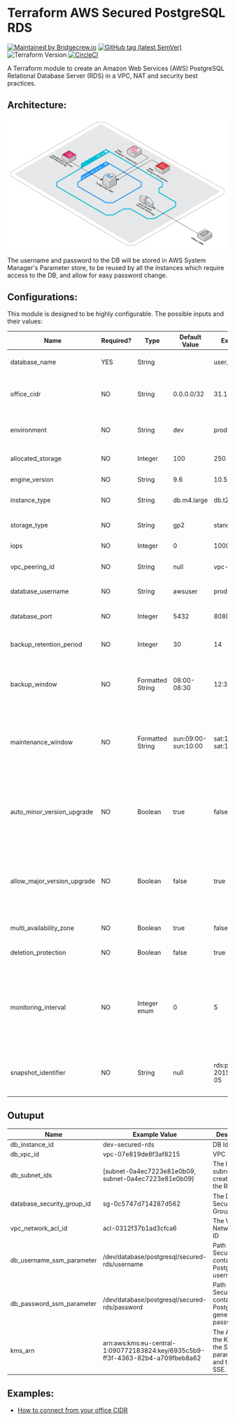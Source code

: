 # Terraform AWS Secured PostgreSQL RDS
[![Maintained by Bridgecrew.io](https://img.shields.io/badge/maintained%20by-bridgecrew.io-blueviolet)](https://bridgecrew.io)
[![GitHub tag (latest SemVer)](https://img.shields.io/github/tag/bridgecrewio/terraform-aws-secured-postgresql-rds.svg?label=latest)](https://github.com/bridgecrewio/terraform-aws-secured-postgresql-rds/releases/latest)
![Terraform Version](https://img.shields.io/badge/tf-%3E%3D0.12.0-blue.svg)
[![CircleCI](https://circleci.com/gh/bridgecrewio/terraform-aws-secured-postgresql-rds.svg?style=svg)](https://circleci.com/gh/bridgecrewio/terraform-aws-secured-postgresql-rds)


A Terraform module to create an Amazon Web Services (AWS) PostgreSQL Relational Database Server (RDS) in a VPC, NAT and security best practices.

## Architecture:
![RDS Best Practices](https://github.com/bridgecrewio/terraform-aws-secured-postgresql-rds/blob/master/docs/secured-rds-architecture.png?raw=true)


The username and password to the DB will be stored in AWS System Manager's Parameter store, to be reused by all the 
instances which require access to the DB, and allow for easy password change.

## Configurations:
This module is designed to be highly configurable. The possible inputs and their values:

| Name | Required? | Type | Default Value | Example Value | Description |
|---|---|---|---|---|---|
| database_name| YES | String | | user_actions | The name of the DB instance to be created |
| office_cidr | NO | String | 0.0.0.0/32 | 31.168.227.138/32 | The CIDR of the offices. if left for default value, no rules will be created |
| environment | NO | String | dev | prod | The environment this DB will be part of |
| allocated_storage | NO | Integer | 100 | 250 | The allocated storage size of the DB, in GiB |
| engine_version | NO | String | 9.6 | 10.5 | The version the DB will run on |
| instance_type | NO | String | db.m4.large | db.t2.small | The instance the DB will run on |
| storage_type | NO | String | gp2 | standard | The storage type of the DB instance |
| iops | NO | Integer | 0 | 10000 | The amount of provisioned iops |
| vpc_peering_id | NO | String | null | vpc-123456789 | The ID of a VPC to peer to this VPC |
| database_username | NO | String | awsuser | proddbuser | The username for access to the instance |
| database_port | NO | Integer | 5432 | 8080 | The port to be opened for DB communications |
| backup_retention_period | NO | Integer | 30 | 14 | The number of days backuups will be stored for |
| backup_window | NO | Formatted String | 08:00-08:30 | 12:30-13:00 | The time window, in 24h UTC format, when the backups will take place. |
| maintenance_window | NO | Formatted String | sun:09:00-sun:10:00 | sat:12:00-sat:13:00 | The maintenance window time, in 24h UTC format. Needs to conform to the format ddd:hh24:mi-ddd:hh24:mi |
| auto_minor_version_upgrade | NO | Boolean | true | false | Determines whether to upgrade the engine version if minor updates are released in the upcoming maintenance window or not |
| allow_major_version_upgrade | NO | Boolean | false | true | Determines whether to upgrade the engine version if major updates are released in the upcoming maintenance window or not |
| multi_availability_zone | NO | Boolean | true | false | Specifies if the RDS instance is multi-AZ |
| deletion_protection | NO | Boolean | false | true | The DB can't be deleted while this is set to true |
| monitoring_interval | NO | Integer enum | 0 | 5 | The interval, in seconds, between points when Enhanced Monitoring metrics are collected for the DB instance. Valid Values: 0, 1, 5, 10, 15, 30, 60. |
| snapshot_identifier | NO | String | null | rds:production-2015-06-26-06-05 | If set, the DB will be created from the specified snapshot identifier |

## Outuput
| Name |  Example Value | Description |
|------|----------------|-------------|
| db_instance_id | dev-secured-rds | DB Identifier | 
| db_vpc_id | vpc-07e819de8f3af8215 | VPC identifier  |
| db_subnet_ids | [subnet-0a4ec7223e81e0b09, subnet-0a4ec7223e81e0b09] | The IDs of the subnets created for the RDS
| database_security_group_id | sg-0c5747d714287d562 | The DB's Security Group ID |
| vpc_network_acl_id | acl-0312f37b1ad3cfca6 | The VPC's Network ACL ID |
| db_username_ssm_parameter | /dev/database/postgresql/secured-rds/username | Path to SecuredString containing PostgresSQL username |
| db_password_ssm_parameter | /dev/database/postgresql/secured-rds/password | Path to SecuredString containing PostgresSQL generated password |
| kms_arn | arn:aws:kms:eu-central-1:090772183824:key/6935c5b9-ff3f-4363-82b4-a709fbeb8a62 | The ARN of the KMS for the SSM parameters and the RDS SSE. |

## Examples:
* [How to connect from your office CIDR](docs/howTo/connecting-from-cidr.md)

